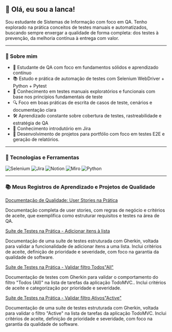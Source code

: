 ## 💙 Olá, eu sou a Ianca!

Sou estudante de Sistemas de Informação com foco em QA. Tenho explorado na prática conceitos de testes manuais e automatizados, buscando sempre enxergar a qualidade de forma completa: dos testes à prevenção, da melhoria contínua à entrega com valor.

---

### 📝 Sobre mim

- 🧠 Estudante de QA com foco em fundamentos sólidos e aprendizado contínuo  
- 📚 Estudo e prática de automação de testes com Selenium WebDriver + Python + Pytest  
- 🧩 Conhecimento em testes manuais exploratórios e funcionais com base nos princípios fundamentais de teste  
- 🔍 Foco em boas práticas de escrita de casos de teste, cenários e documentação clara  
- 🛠️ Aprendizado constante sobre cobertura de testes, rastreabilidade e estratégia de QA  
- 📎 Conhecimento introdutório em Jira 
- 🚀 Desenvolvimento de projetos para portfólio com foco em testes E2E e geração de relatórios.

---

### 🧰 Tecnologias e Ferramentas 

<p>
  <img alt="Selenium" src="https://img.shields.io/badge/Selenium-43B02A?style=for-the-badge&logo=selenium&logoColor=white" />
  <img alt="Jira" src="https://img.shields.io/badge/Jira-0052CC?style=for-the-badge&logo=jira&logoColor=white" />
  <img alt="Notion" src="https://img.shields.io/badge/Notion-000000?style=for-the-badge&logo=notion&logoColor=white" />
  <img alt="Miro" src="https://img.shields.io/badge/Miro-050038?style=for-the-badge&logo=miro&logoColor=white" />
  <img alt="Python" src="https://img.shields.io/badge/Python-3776AB?style=for-the-badge&logo=python&logoColor=white" />
</p>

---

### 📚 Meus Registros de Aprendizado e Projetos de Qualidade

[Documentação de Qualidade: User Stories na Prática](https://github.com/Ianca-del-cantone/user-story/blob/main/README.md#-documenta%C3%A7%C3%A3o-de-qualidade-user-stories-na-pr%C3%A1tica)

Documentação completa de user stories, com regras de negócio e critérios de aceite, que exemplifica como estruturar requisitos e testes na área de QA.

[Suíte de Testes na Prática - Adicionar itens à lista](https://github.com/Ianca-del-cantone/su-te-de-teste-adicionar-itens/blob/main/README.md)

Documentação de uma suíte de testes estruturada com Gherkin, voltada para validar a funcionalidade de adicionar itens a uma lista.
Inclui critérios de aceite, definição de prioridade e severidade, com foco na garantia da qualidade de software.

[Suíte de Testes na Prática - Validar filtro Todos"All"](https://github.com/Ianca-del-cantone/suite-de-testes-filtros/blob/main/README.md)

Documentação de testes com Gherkin para validar o comportamento do filtro "Todos (All)" na lista de tarefas da aplicação TodoMVC..
Inclui critérios de aceite e categorização por prioridade e severidade.

[Suíte de Testes na Prática - Validar filtro Ativos"Active"](https://github.com/Ianca-del-cantone/suite-de-teste-validar-filtro/blob/main/README.md)

Documentação de uma suíte de testes estruturada com Gherkin, voltada para validar o filtro "Active" na lista de tarefas da aplicação TodoMVC.
Inclui critérios de aceite, definição de prioridade e severidade, com foco na garantia da qualidade de software.








